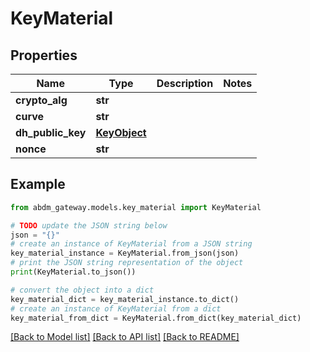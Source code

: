 # KeyMaterial


## Properties

Name | Type | Description | Notes
------------ | ------------- | ------------- | -------------
**crypto_alg** | **str** |  | 
**curve** | **str** |  | 
**dh_public_key** | [**KeyObject**](KeyObject.md) |  | 
**nonce** | **str** |  | 

## Example

```python
from abdm_gateway.models.key_material import KeyMaterial

# TODO update the JSON string below
json = "{}"
# create an instance of KeyMaterial from a JSON string
key_material_instance = KeyMaterial.from_json(json)
# print the JSON string representation of the object
print(KeyMaterial.to_json())

# convert the object into a dict
key_material_dict = key_material_instance.to_dict()
# create an instance of KeyMaterial from a dict
key_material_from_dict = KeyMaterial.from_dict(key_material_dict)
```
[[Back to Model list]](../README.md#documentation-for-models) [[Back to API list]](../README.md#documentation-for-api-endpoints) [[Back to README]](../README.md)


